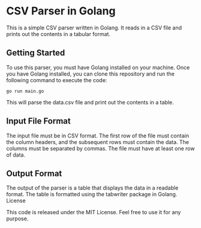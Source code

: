 # CSV Parser in Golang

This is a simple CSV parser written in Golang. It reads in a CSV file and prints out the contents in a tabular format.

## Getting Started

To use this parser, you must have Golang installed on your machine. Once you have Golang installed, you can clone this repository and run the following command to execute the code:

`go run main.go` 

This will parse the data.csv file and print out the contents in a table.

## Input File Format

The input file must be in CSV format. The first row of the file must contain the column headers, and the subsequent rows must contain the data. The columns must be separated by commas. The file must have at least one row of data.

## Output Format

The output of the parser is a table that displays the data in a readable format. The table is formatted using the tabwriter package in Golang.
License

This code is released under the MIT License. Feel free to use it for any purpose.
